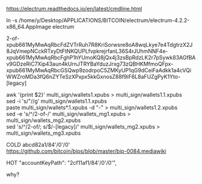 
https://electrum.readthedocs.io/en/latest/cmdline.html  


ln -s /home/y/Desktop/APPLICATIONS/BITCOIN/electrum/electrum-4.2.2-x86_64.AppImage electrum



2-of-xpub661MyMwAqRbcFdZVTrRuh7R8KriSorwsre8oA8wqLkye7e4TdgtrzX2J8JqVmepNCckRTxyDtFtNKQUPLfvpkrejrfanL36S4rJUhmNNF4e-xpub661MyMwAqRbcFghP1hYUmoKQ8jQx4j3zsBpRdzLK2r7pSywk83AGfBAv9GDzeRiC7Xip43aun4kUrnJTRYBaYduzJrxg73zQBHKMfmoQFpx-xpub661MyMwAqRbcGSQwp9zodrpoC5ZMKyUP1qG9dCeiFaAdkk1a4cVQiWWZroMDa3fQ6nZYTeSzXPxpx5kkGxnosZ88f9iF6L8aFUZgPyK1Yto-[legacy]


awk '{print $2}' multi_sign/wallets1.xpubs > multi_sign/wallets1.1.xpubs  
sed -i 's/"//g' multi_sign/wallets1.1.xpubs  
paste multi_sign/wallets*.1.xpubs -d "-" > multi_sign/wallets1.2.xpubs  
sed -e 's/^/2-of-/' multi_sign/wallets_mg1.xpubs > multi_sign/wallets_mg2.xpubs  
sed 's/^/2-of/; s/$/-[legacy]/' multi_sign/wallets_mg2.xpubs > multi_sign/wallets_mg3.xpubs  



COLD
abcd82a1/84'/0'/0'  
https://github.com/bitcoin/bips/blob/master/bip-0084.mediawiki  


HOT
"accountKeyPath": "2cf11af1/84'/0'/0'",

why?